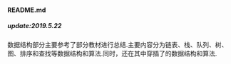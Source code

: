 #### README.md
##### update:2019.5.22
数据结构部分主要参考了部分教材进行总结.主要内容分为链表、栈、队列、树、图、排序和查找等数据结构和算法.同时，还在其中穿插了的数据结构和算法.
